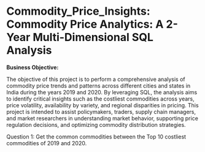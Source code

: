 # Commodity_Price_Insights: Commodity Price Analytics: A 2-Year Multi-Dimensional SQL Analysis

**Business Objective:**

The objective of this project is to perform a comprehensive analysis of commodity price trends and patterns across different cities and states in India during the years 2019 and 2020. By leveraging SQL, the analysis aims to identify critical insights such as the costliest commodities across years, price volatility, availability by variety, and regional disparities in pricing. This project is intended to assist policymakers, traders, supply chain managers, and market researchers in understanding market behavior, supporting price regulation decisions, and optimizing commodity distribution strategies.

Question 1: Get the common commodities between the Top 10 costliest commodities of 2019 and 2020.

